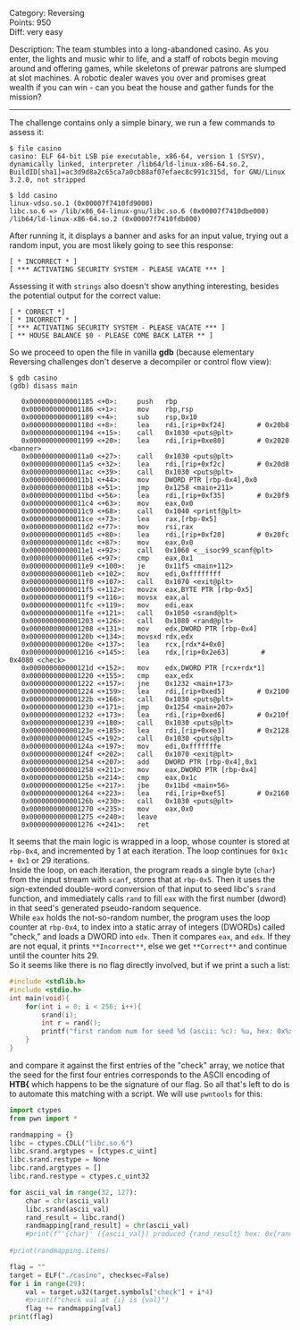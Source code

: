 Category: Reversing \
Points: 950 \
Diff: very easy

Description: The team stumbles into a long-abandoned casino. As you enter, the lights and music whir to life, and a staff of robots begin moving around and offering games, while skeletons of prewar patrons are slumped at slot machines. A robotic dealer waves you over and promises great wealth if you can win - can you beat the house and gather funds for the mission?

---

The challenge contains only a simple binary, we run a few commands to assess it:
```
$ file casino                                                                                             
casino: ELF 64-bit LSB pie executable, x86-64, version 1 (SYSV), dynamically linked, interpreter /lib64/ld-linux-x86-64.so.2, BuildID[sha1]=ac3d9d8a2c65ca7a0cb88af07efaec8c991c315d, for GNU/Linux 3.2.0, not stripped

$ ldd casino 
linux-vdso.so.1 (0x00007f7410fd9000)
libc.so.6 => /lib/x86_64-linux-gnu/libc.so.6 (0x00007f7410dbe000)
/lib64/ld-linux-x86-64.so.2 (0x00007f7410fdb000)
```

After running it, it displays a banner and asks for an input value, trying out a random input, you are most likely going to see this response:
```
[ * INCORRECT * ]
[ *** ACTIVATING SECURITY SYSTEM - PLEASE VACATE *** ]
```
Assessing it with `strings` also doesn't show anything interesting, besides the potential output for the correct value:
```
[ * CORRECT *]
[ * INCORRECT * ]
[ *** ACTIVATING SECURITY SYSTEM - PLEASE VACATE *** ]
[ ** HOUSE BALANCE $0 - PLEASE COME BACK LATER ** ]
```

So we proceed to open the file in vanilla **gdb** (because elementary Reversing challenges don't deserve a decompiler or control flow view):
```
$ gdb casino
(gdb) disass main

   0x0000000000001185 <+0>:     push   rbp                                       
   0x0000000000001186 <+1>:     mov    rbp,rsp
   0x0000000000001189 <+4>:     sub    rsp,0x10                                  
   0x000000000000118d <+8>:     lea    rdi,[rip+0xf24]        # 0x20b8          
   0x0000000000001194 <+15>:    call   0x1030 <puts@plt>                        
   0x0000000000001199 <+20>:    lea    rdi,[rip+0xe80]        # 0x2020 <banner>  
   0x00000000000011a0 <+27>:    call   0x1030 <puts@plt>                        
   0x00000000000011a5 <+32>:    lea    rdi,[rip+0xf2c]        # 0x20d8           
   0x00000000000011ac <+39>:    call   0x1030 <puts@plt>                        
   0x00000000000011b1 <+44>:    mov    DWORD PTR [rbp-0x4],0x0   
   0x00000000000011b8 <+51>:    jmp    0x1258 <main+211>   
   0x00000000000011bd <+56>:    lea    rdi,[rip+0xf35]        # 0x20f9    
   0x00000000000011c4 <+63>:    mov    eax,0x0        
   0x00000000000011c9 <+68>:    call   0x1040 <printf@plt>
   0x00000000000011ce <+73>:    lea    rax,[rbp-0x5]
   0x00000000000011d2 <+77>:    mov    rsi,rax
   0x00000000000011d5 <+80>:    lea    rdi,[rip+0xf20]        # 0x20fc
   0x00000000000011dc <+87>:    mov    eax,0x0
   0x00000000000011e1 <+92>:    call   0x1060 <__isoc99_scanf@plt>
   0x00000000000011e6 <+97>:    cmp    eax,0x1
   0x00000000000011e9 <+100>:   je     0x11f5 <main+112>
   0x00000000000011eb <+102>:   mov    edi,0xffffffff
   0x00000000000011f0 <+107>:   call   0x1070 <exit@plt>
   0x00000000000011f5 <+112>:   movzx  eax,BYTE PTR [rbp-0x5]
   0x00000000000011f9 <+116>:   movsx  eax,al
   0x00000000000011fc <+119>:   mov    edi,eax
   0x00000000000011fe <+121>:   call   0x1050 <srand@plt>
   0x0000000000001203 <+126>:   call   0x1080 <rand@plt>
   0x0000000000001208 <+131>:   mov    edx,DWORD PTR [rbp-0x4]
   0x000000000000120b <+134>:   movsxd rdx,edx
   0x000000000000120e <+137>:   lea    rcx,[rdx*4+0x0]
   0x0000000000001216 <+145>:   lea    rdx,[rip+0x2e63]        # 0x4080 <check>
   0x000000000000121d <+152>:   mov    edx,DWORD PTR [rcx+rdx*1]
   0x0000000000001220 <+155>:   cmp    eax,edx
   0x0000000000001222 <+157>:   jne    0x1232 <main+173>
   0x0000000000001224 <+159>:   lea    rdi,[rip+0xed5]        # 0x2100
   0x000000000000122b <+166>:   call   0x1030 <puts@plt>
   0x0000000000001230 <+171>:   jmp    0x1254 <main+207>
   0x0000000000001232 <+173>:   lea    rdi,[rip+0xed6]        # 0x210f
   0x0000000000001239 <+180>:   call   0x1030 <puts@plt>
   0x000000000000123e <+185>:   lea    rdi,[rip+0xee3]        # 0x2128
   0x0000000000001245 <+192>:   call   0x1030 <puts@plt>
   0x000000000000124a <+197>:   mov    edi,0xfffffffe
   0x000000000000124f <+202>:   call   0x1070 <exit@plt>
   0x0000000000001254 <+207>:   add    DWORD PTR [rbp-0x4],0x1
   0x0000000000001258 <+211>:   mov    eax,DWORD PTR [rbp-0x4]
   0x000000000000125b <+214>:   cmp    eax,0x1c
   0x000000000000125e <+217>:   jbe    0x11bd <main+56>
   0x0000000000001264 <+223>:   lea    rdi,[rip+0xef5]        # 0x2160
   0x000000000000126b <+230>:   call   0x1030 <puts@plt>
   0x0000000000001270 <+235>:   mov    eax,0x0
   0x0000000000001275 <+240>:   leave
   0x0000000000001276 <+241>:   ret

```

It seems that the main logic is wrapped in a loop, whose counter is stored at `rbp-0x4`, and incremented by 1 at each iteration. The loop continues for `0x1c + 0x1` or 29 iterations. \
Inside the loop, on each iteration, the program reads a single byte (`char`) from the input stream with `scanf`, stores that at `rbp-0x5`. Then it uses the sign-extended double-word conversion of that input to seed libc's `srand` function, and immediately calls `rand` to fill `eax` with the first number (dword) in that seed's generated pseudo-random sequence. \
While `eax` holds the not-so-random number, the program uses the loop counter at `rbp-0x4`, to index into a static array of integers (DWORDs) called "check," and loads a DWORD into `edx`.
Then it compares `eax`, and `edx`. If they are not equal, it prints `**Incorrect**`, else we get `**Correct**` and continue until the counter hits 29. \
So it seems like there is no flag directly involved, but if we print a such a list:
```C
#include <stdlib.h>
#include <stdio.h>
int main(void){
	for(int i = 0; i < 256; i++){
		srand(i);
		int r = rand();
		printf("first random num for seed %d (ascii: %c): %u, hex: 0x%x\n", i, i, r, r);
	}
}
```
and compare it against the first entries of the "check" array, we notice that the seed for the first four entries corresponds to the ASCII encoding of **HTB{** which happens to be the signature of our flag.
So all that's left to do is to automate this matching with a script.
We will use `pwntools` for this:
		
```python
import ctypes
from pwn import *

randmapping = {}
libc = ctypes.CDLL("libc.so.6")
libc.srand.argtypes = [ctypes.c_uint]
libc.srand.restype = None
libc.rand.argtypes = []
libc.rand.restype = ctypes.c_uint32

for ascii_val in range(32, 127):
	char = chr(ascii_val)
	libc.srand(ascii_val)
	rand_result = libc.rand()
	randmapping[rand_result] = chr(ascii_val)
	#print(f"'{char}' ({ascii_val}) produced {rand_result} hex: 0x{rand_result:08x}")
	
#print(randmapping.items)

flag = ""
target = ELF("./casino", checksec=False)
for i in range(29):
	val = target.u32(target.symbols["check"] + i*4)
	#print(f"check val at {i} is {val}")
	flag += randmapping[val]
print(flag)
```
